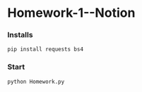 # Homework-1--Notion

### Installs
```
pip install requests bs4
```

### Start
```
python Homework.py
```
